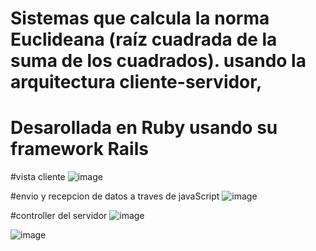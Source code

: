 # Sistemas que calcula la norma Euclideana (raíz cuadrada de la suma de los cuadrados). usando la arquitectura cliente-servidor, 
# Desarollada en Ruby usando su framework Rails

#vista cliente
![image](https://github.com/Elguedo/ACTIVIDAD_3_Norma_Euclideana/assets/114593149/6ccd3e71-7d98-4a78-8869-79d60ba8e685)

#envio y recepcion de datos a traves de javaScript
![image](https://github.com/Elguedo/ACTIVIDAD_3_Norma_Euclideana/assets/114593149/b0715444-9162-4d0d-8881-ddb0d3eb89e7)


#controller del servidor
![image](https://github.com/Elguedo/ACTIVIDAD_3_Norma_Euclideana/assets/114593149/f66e9f14-16ef-4ed2-8a85-53cc3fa13fde)


![image](https://github.com/Elguedo/ACTIVIDAD_3_Norma_Euclideana/assets/114593149/28ea98bd-e42d-4c0e-b0c6-8a0b873e51da)

